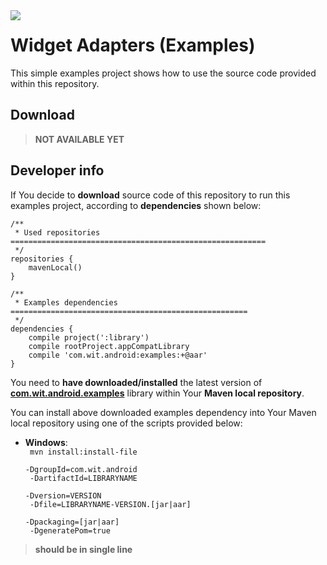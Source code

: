 <a href="http://www.android.com/">
<img align="left" src="http://github.wolf-itechnologies.com/images/wit/android/global/icons/wit_ic_android_examples_100.png" />
</a>

Widget Adapters (Examples)
===============

This simple examples project shows how to use the source code provided within this repository.

## Download ##
> **NOT AVAILABLE YET**
<!--<a href="https://play.google.com/store/apps/details?id=com.wit.android.PACKAGE_NAME">
  <img alt="Get it on Google Play" src="https://developer.android.com/images/brand/en_generic_rgb_wo_45.png" />
</a>-->

## Developer info ##

If You decide to **download** source code of this repository to run this examples project, according to **dependencies** shown below:

	/**
	 * Used repositories =========================================================
	 */
	repositories {
	    mavenLocal()
	}
	
	/**
	 * Examples dependencies =====================================================
	 */
	dependencies {
	    compile project(':library')
	    compile rootProject.appCompatLibrary
	    compile 'com.wit.android:examples:+@aar'
	}

You need to **have downloaded/installed** the latest version of [**com.wit.android.examples**](https://github.com/Wolf-ITechnologies/maven_android_repository/tree/master/examples "Go to download page") library within Your **Maven local repository**.

You can install above downloaded examples dependency into Your Maven local repository using one of the scripts provided below:

* <b>Windows</b>:
	<code><br/>
	mvn install:install-file<br/>
		-DgroupId=com.wit.android<br/>
	    -DartifactId=LIBRARYNAME<br/>
	    -Dversion=VERSION<br/>
	    -Dfile=LIBRARYNAME-VERSION.[jar|aar]<br/>
	    -Dpackaging=[jar|aar]<br/>
	    -DgeneratePom=true
	</code>
> **should be in single line**
